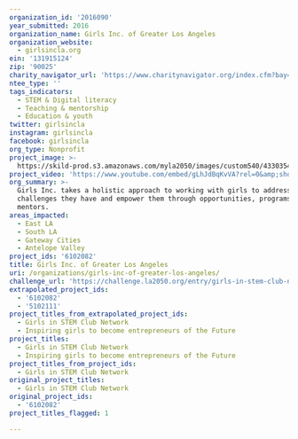 ```yaml
---
organization_id: '2016090'
year_submitted: 2016
organization_name: Girls Inc. of Greater Los Angeles
organization_website:
  - girlsincla.org
ein: '131915124'
zip: '90025'
charity_navigator_url: 'https://www.charitynavigator.org/index.cfm?bay=search.profile&ein=131915124'
ntee_type: ''
tags_indicators:
  - STEM & Digital literacy
  - Teaching & mentorship
  - Education & youth
twitter: girlsincla
instagram: girlsincla
facebook: girlsincla
org_type: Nonprofit
project_image: >-
  https://skild-prod.s3.amazonaws.com/myla2050/images/custom540/4330354165741-team91.jpg
project_video: 'https://www.youtube.com/embed/gLhJdBqKvVA?rel=0&amp;showinfo=0'
org_summary: >-
  Girls Inc. takes a holistic approach to working with girls to address the
  challenges they have and empower them through opportunities, programs and
  mentors.
areas_impacted:
  - East LA
  - South LA
  - Gateway Cities
  - Antelope Valley
project_ids: '6102082'
title: Girls Inc. of Greater Los Angeles
uri: /organizations/girls-inc-of-greater-los-angeles/
challenge_url: 'https://challenge.la2050.org/entry/girls-in-stem-club-network'
extrapolated_project_ids:
  - '6102082'
  - '5102111'
project_titles_from_extrapolated_project_ids:
  - Girls in STEM Club Network
  - Inspiring girls to become entrepreneurs of the Future
project_titles:
  - Girls in STEM Club Network
  - Inspiring girls to become entrepreneurs of the Future
project_titles_from_project_ids:
  - Girls in STEM Club Network
original_project_titles:
  - Girls in STEM Club Network
original_project_ids:
  - '6102082'
project_titles_flagged: 1

---
```


